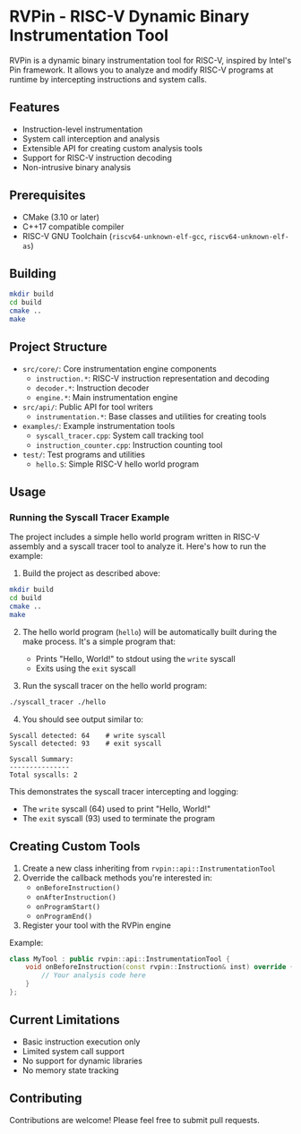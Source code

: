 # RVPin - RISC-V Dynamic Binary Instrumentation Tool

RVPin is a dynamic binary instrumentation tool for RISC-V, inspired by Intel's Pin framework. It allows you to analyze and modify RISC-V programs at runtime by intercepting instructions and system calls.

## Features

- Instruction-level instrumentation
- System call interception and analysis
- Extensible API for creating custom analysis tools
- Support for RISC-V instruction decoding
- Non-intrusive binary analysis

## Prerequisites

- CMake (3.10 or later)
- C++17 compatible compiler
- RISC-V GNU Toolchain (`riscv64-unknown-elf-gcc`, `riscv64-unknown-elf-as`)

## Building

```bash
mkdir build
cd build
cmake ..
make
```

## Project Structure

- `src/core/`: Core instrumentation engine components
  - `instruction.*`: RISC-V instruction representation and decoding
  - `decoder.*`: Instruction decoder
  - `engine.*`: Main instrumentation engine
- `src/api/`: Public API for tool writers
  - `instrumentation.*`: Base classes and utilities for creating tools
- `examples/`: Example instrumentation tools
  - `syscall_tracer.cpp`: System call tracking tool
  - `instruction_counter.cpp`: Instruction counting tool
- `test/`: Test programs and utilities
  - `hello.S`: Simple RISC-V hello world program

## Usage

### Running the Syscall Tracer Example

The project includes a simple hello world program written in RISC-V assembly and a syscall tracer tool to analyze it. Here's how to run the example:

1. Build the project as described above:
```bash
mkdir build
cd build
cmake ..
make
```

2. The hello world program (`hello`) will be automatically built during the make process. It's a simple program that:
   - Prints "Hello, World!" to stdout using the `write` syscall
   - Exits using the `exit` syscall

3. Run the syscall tracer on the hello world program:
```bash
./syscall_tracer ./hello
```

4. You should see output similar to:
```
Syscall detected: 64    # write syscall
Syscall detected: 93    # exit syscall

Syscall Summary:
---------------
Total syscalls: 2
```

This demonstrates the syscall tracer intercepting and logging:
- The `write` syscall (64) used to print "Hello, World!"
- The `exit` syscall (93) used to terminate the program

## Creating Custom Tools

1. Create a new class inheriting from `rvpin::api::InstrumentationTool`
2. Override the callback methods you're interested in:
   - `onBeforeInstruction()`
   - `onAfterInstruction()`
   - `onProgramStart()`
   - `onProgramEnd()`
3. Register your tool with the RVPin engine

Example:
```cpp
class MyTool : public rvpin::api::InstrumentationTool {
    void onBeforeInstruction(const rvpin::Instruction& inst) override {
        // Your analysis code here
    }
};
```

## Current Limitations

- Basic instruction execution only
- Limited system call support
- No support for dynamic libraries
- No memory state tracking

## Contributing

Contributions are welcome! Please feel free to submit pull requests.
